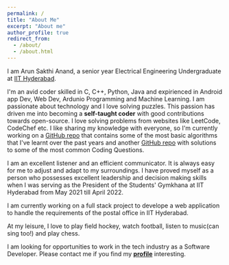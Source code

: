 ```yaml
---
permalink: /
title: "About Me"
excerpt: "About me"
author_profile: true
redirect_from: 
  - /about/
  - /about.html
---
```


I am Arun Sakthi Anand, a senior year Electrical Engineering Undergraduate at [IIT Hyderabad](https://iith.ac.in/).

I'm an avid coder skilled in C, C++, Python, Java and expirienced in Android app Dev, Web Dev, Ardunio Programming and Machine Learning. I am passionate about technology and I love solving puzzles. This passion has driven me into becoming a **self-taught coder** with good contributions towards open-source. I love solving problems from websites like LeetCode, CodeChef etc. I like sharing my knowledge with everyone, so I'm currently working on a [GitHub repo](https://github.com/ArunSakthiAnandM/Basic_Algorithms) that contains some of the most basic algorithms that I've learnt over the past years and another [GitHub repo](https://github.com/ArunSakthiAnandM/LeetCode_Solutions) with solutions to some of the most common Coding Questions.

I am an excellent listener and an efficient communicator. It is always easy for me to adjust and adapt to my surroundings. I have proved myself as a person who possesses excellent leadership and decision making skills when I was serving as the President of the Students' Gymkhana at IIT Hyderabad from May 2021 till April 2022.

I am currently working on a full stack project to develope a web application to handle the requirements of the postal office in IIT Hyderabad.

At my leisure, I love to play field hockey, watch football, listen to music(can sing too!) and play chess.

I am looking for opportunities to work in the tech industry as a Software Developer. Please contact me if you find my **[profile](https://arunsakthianandm.github.io/cv/)** interesting.
